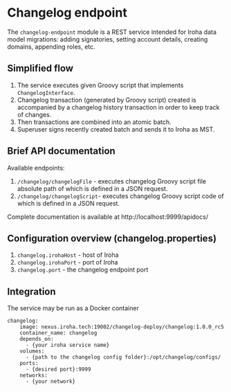 # Changelog endpoint
The `changelog-endpoint` module is a REST service intended for Iroha data model migrations: adding signatories, setting account details, creating domains, appending roles, etc.

## Simplified flow
1) The service executes given Groovy script that implements `ChangelogInterface`.
2) Changelog transaction (generated by Groovy script) created is accompanied by a changelog history transaction in order to keep track of changes.
3) Then transactions are combined into an atomic batch. 
4) Superuser signs recently created batch and sends it to Iroha as MST. 

## Brief API documentation
Available endpoints:
1) `/changelog/changelogFile` - executes changelog Groovy script file absolute path of which is defined in a JSON request. 
2) `/changelog/changelogScript`- executes changelog Groovy script code of which is defined in a JSON request.
 
Complete documentation is available at http://localhost:9999/apidocs/

## Configuration overview (changelog.properties)
1) `changelog.irohaHost` - host of Iroha
2) `changelog.irohaPort` - port of Iroha
3) `changelog.port` - the changelog endpoint port

## Integration
The service may be run as a Docker container
```
changelog:
    image: nexus.iroha.tech:19002/changelog-deploy/changelog:1.0.0_rc5
    container_name: changelog
    depends_on:
      - {your iroha service name}
    volumes:
      - {path to the changelog config folder}:/opt/changelog/configs/
    ports:
      - {desired port}:9999
    networks:
      - {your network}
```
